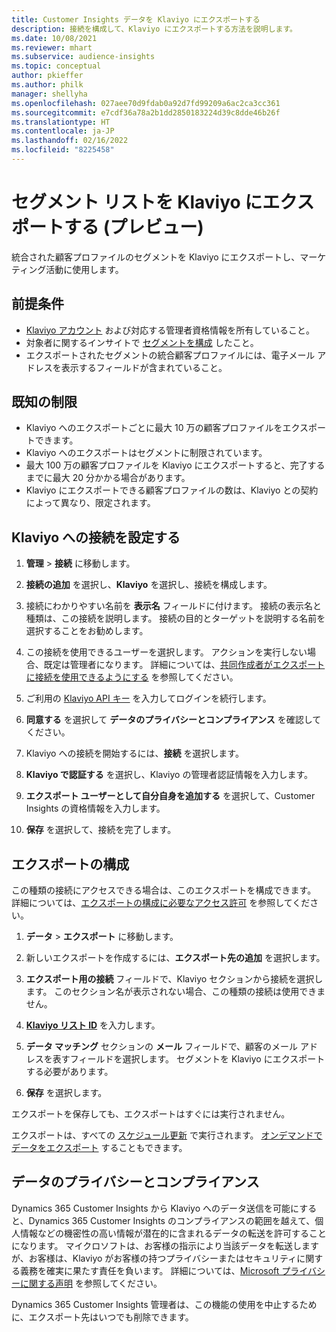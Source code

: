 ```yaml
---
title: Customer Insights データを Klaviyo にエクスポートする
description: 接続を構成して、Klaviyo にエクスポートする方法を説明します。
ms.date: 10/08/2021
ms.reviewer: mhart
ms.subservice: audience-insights
ms.topic: conceptual
author: pkieffer
ms.author: philk
manager: shellyha
ms.openlocfilehash: 027aee70d9fdab0a92d7fd99209a6ac2ca3cc361
ms.sourcegitcommit: e7cdf36a78a2b1dd2850183224d39c8dde46b26f
ms.translationtype: HT
ms.contentlocale: ja-JP
ms.lasthandoff: 02/16/2022
ms.locfileid: "8225458"
---
```

# <a name="export-segment-lists-to-klaviyo-preview"></a>セグメント リストを Klaviyo にエクスポートする (プレビュー)

統合された顧客プロファイルのセグメントを Klaviyo にエクスポートし、マーケティング活動に使用します。

## <a name="prerequisites"></a>前提条件

-   [Klaviyo アカウント](https://www.klaviyo.com/) および対応する管理者資格情報を所有していること。
-   対象者に関するインサイトで [セグメントを構成](segments.md) したこと。
-   エクスポートされたセグメントの統合顧客プロファイルには、電子メール アドレスを表示するフィールドが含まれていること。

## <a name="known-limitations"></a>既知の制限

- Klaviyo へのエクスポートごとに最大 10 万の顧客プロファイルをエクスポートできます。
- Klaviyo へのエクスポートはセグメントに制限されています。
- 最大 100 万の顧客プロファイルを Klaviyo にエクスポートすると、完了するまでに最大 20 分かかる場合があります。 
- Klaviyo にエクスポートできる顧客プロファイルの数は、Klaviyo との契約によって異なり、限定されます。

## <a name="set-up-connection-to-klaviyo"></a>Klaviyo への接続を設定する

1. **管理** > **接続** に移動します。

1. **接続の追加** を選択し、**Klaviyo** を選択し、接続を構成します。

1. 接続にわかりやすい名前を **表示名** フィールドに付けます。 接続の表示名と種類は、この接続を説明します。 接続の目的とターゲットを説明する名前を選択することをお勧めします。

1. この接続を使用できるユーザーを選択します。 アクションを実行しない場合、既定は管理者になります。 詳細については、[共同作成者がエクスポートに接続を使用できるようにする](connections.md#allow-contributors-to-use-a-connection-for-exports) を参照してください。

1. ご利用の [Klaviyo API キー](https://help.klaviyo.com/hc/articles/115005062267-How-to-Manage-Your-Account-s-API-Keys) を入力してログインを続行します。 

1. **同意する** を選択して **データのプライバシーとコンプライアンス** を確認してください。

1. Klaviyo への接続を開始するには、**接続** を選択します。

1. **Klaviyo で認証する** を選択し、Klaviyo の管理者認証情報を入力します。

1. **エクスポート ユーザーとして自分自身を追加する** を選択して、Customer Insights の資格情報を入力します。

1. **保存** を選択して、接続を完了します。

## <a name="configure-an-export"></a>エクスポートの構成

この種類の接続にアクセスできる場合は、このエクスポートを構成できます。 詳細については、[エクスポートの構成に必要なアクセス許可](export-destinations.md#set-up-a-new-export) を参照してください。

1. **データ** > **エクスポート** に移動します。

1. 新しいエクスポートを作成するには、**エクスポート先の追加** を選択します。

1. **エクスポート用の接続** フィールドで、Klaviyo セクションから接続を選択します。 このセクション名が表示されない場合、この種類の接続は使用できません。

1. [**Klaviyo リスト ID**](https://help.klaviyo.com/hc/articles/115005078647-How-to-Find-a-List-ID) を入力します。     

3. **データ マッチング** セクションの **メール** フィールドで、顧客のメール アドレスを表すフィールドを選択します。 セグメントを Klaviyo にエクスポートする必要があります。

1. **保存** を選択します。

エクスポートを保存しても、エクスポートはすぐには実行されません。

エクスポートは、すべての [スケジュール更新](system.md#schedule-tab) で実行されます。 [オンデマンドでデータをエクスポート](export-destinations.md#run-exports-on-demand) することもできます。 


## <a name="data-privacy-and-compliance"></a>データのプライバシーとコンプライアンス

Dynamics 365 Customer Insights から Klaviyo へのデータ送信を可能にすると、Dynamics 365 Customer Insights のコンプライアンスの範囲を越えて、個人情報などの機密性の高い情報が潜在的に含まれるデータの転送を許可することになります。 マイクロソフトは、お客様の指示により当該データを転送しますが、お客様は、Klaviyo がお客様の持つプライバシーまたはセキュリティに関する義務を確実に果たす責任を負います。 詳細については、[Microsoft プライバシーに関する声明](https://go.microsoft.com/fwlink/?linkid=396732) を参照してください。

Dynamics 365 Customer Insights 管理者は、この機能の使用を中止するために、エクスポート先はいつでも削除できます。
